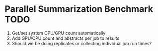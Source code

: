 # Parallel Summarization Benchmark TODO

1. Get/set system CPU/GPU count automatically
2. Add GPU/CPU count and abstracts per job to results
3. Should we be doing replicates or collecting individual job run times?
